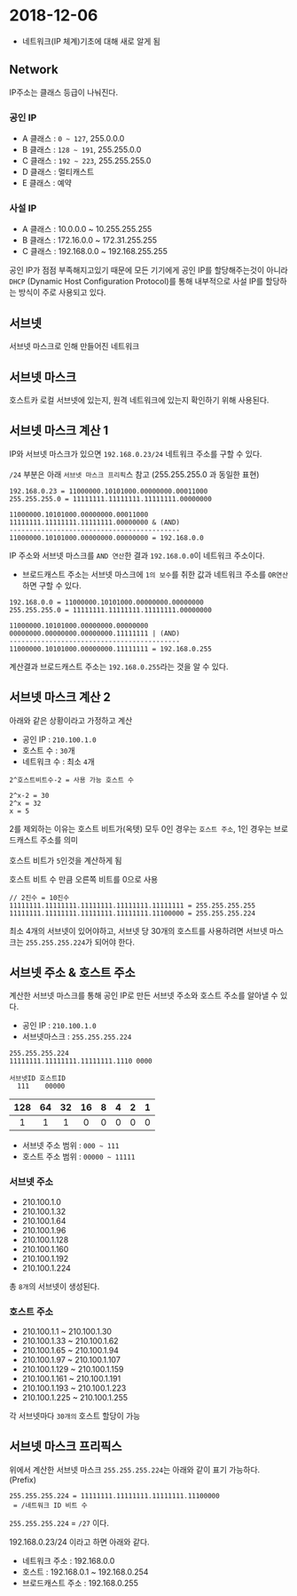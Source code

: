 # 2018-12-06

- 네트워크(IP 체계)기초에 대해 새로 알게 됨

## Network
IP주소는 클래스 등급이 나눠진다.

### 공인 IP
- A 클래스 : `0 ~ 127`, 255.0.0.0
- B 클래스 : `128 ~ 191`, 255.255.0.0
- C 클래스 : `192 ~ 223`, 255.255.255.0
- D 클래스 : 멀티캐스트
- E 클래스 : 예약

### 사설 IP
- A 클래스 : 10.0.0.0 ~ 10.255.255.255
- B 클래스 : 172.16.0.0 ~ 172.31.255.255
- C 클래스 : 192.168.0.0 ~ 192.168.255.255


공인 IP가 점점 부족해지고있기 때문에 모든 기기에게 공인 IP를 할당해주는것이 아니라 `DHCP` (Dynamic Host Configuration Protocol)를 통해 내부적으로 사설 IP를 할당하는 방식이 주로 사용되고 있다.

## 서브넷
서브넷 마스크로 인해 만들어진 네트워크

## 서브넷 마스크
호스트카 로컬 서브넷에 있는지, 원격 네트워크에 있는지 확인하기 위해 사용된다.

## 서브넷 마스크 계산 1
IP와 서브넷 마스크가 있으면 `192.168.0.23/24` 네트워크 주소를 구할 수 있다.
<br><br>
`/24` 부분은 아래 `서브넷 마스크 프리픽`스 참고 (255.255.255.0 과 동일한 표현)

```
192.168.0.23 = 11000000.10101000.00000000.00011000
255.255.255.0 = 11111111.11111111.11111111.00000000

11000000.10101000.00000000.00011000
11111111.11111111.11111111.00000000 & (AND)
-------------------------------------------
11000000.10101000.00000000.00000000 = 192.168.0.0
```
IP 주소와 서브넷 마스크를 `AND 연산`한 결과 `192.168.0.0`이 네트워크 주소이다.

- 브로드캐스트 주소는 서브넷 마스크에 `1의 보수`를 취한 값과 네트워크 주소를 `OR연산`하면 구할 수 있다.

```
192.168.0.0 = 11000000.10101000.00000000.00000000
255.255.255.0 = 11111111.11111111.11111111.00000000

11000000.10101000.00000000.00000000
00000000.00000000.00000000.11111111 | (AND)
-------------------------------------------
11000000.10101000.00000000.11111111 = 192.168.0.255
```

계산결과 브로드캐스트 주소는 `192.168.0.255`라는 것을 알 수 있다.

## 서브넷 마스크 계산 2

아래와 같은 상황이라고 가정하고 계산

- 공인 IP : `210.100.1.0`
- 호스트 수 : `30`개
- 네트워크 수 : 최소 `4`개

```
2^호스트비트수-2 = 사용 가능 호스트 수

2^x-2 = 30
2^x = 32
x = 5
```
2를 제외하는 이유는 호스트 비트가(옥텟) 모두 0인 경우는 `호스트 주소`, 1인 경우는 브로드캐스트 주소를 의미
<br><br>
호스트 비트가 `5`인것을 계산하게 됨

호스트 비트 수 만큼 오른쪽 비트를 0으로 사용
```
// 2진수 = 10진수
11111111.11111111.11111111.11111111.11111111 = 255.255.255.255
11111111.11111111.11111111.11111111.11100000 = 255.255.255.224
```

최소 4개의 서브넷이 있어야하고, 서브넷 당 30개의 호스트를 사용하려면 서브넷 마스크는 `255.255.255.224`가 되어야 한다.

## 서브넷 주소 & 호스트 주소

계산한 서브넷 마스크를 통해 공인 IP로 만든 서브넷 주소와 호스트 주소를 알아낼 수 있다.

- 공인 IP : `210.100.1.0`
- 서브넷마스크 : `255.255.255.224`

```
255.255.255.224
11111111.11111111.11111111.1110 0000

서브넷ID 호스트ID
  111    00000
```

| 128 | 64 | 32 | 16 | 8 | 4 | 2 | 1 |
|:---:|:---:|:---:|:---:|:---:|:---:|:---:|:---:|
| 1 | 1 | 1 | 0 | 0 | 0 | 0 | 0 |


- 서브넷 주소 범위 : `000 ~ 111`
- 호스트 주소 범위 : `00000 ~ 11111`

### 서브넷 주소
- 210.100.1.0
- 210.100.1.32
- 210.100.1.64
- 210.100.1.96
- 210.100.1.128
- 210.100.1.160
- 210.100.1.192
- 210.100.1.224

총 `8개`의 서브넷이 생성된다.

### 호스트 주소
- 210.100.1.1 ~ 210.100.1.30
- 210.100.1.33 ~ 210.100.1.62
- 210.100.1.65 ~ 210.100.1.94
- 210.100.1.97 ~ 210.100.1.107
- 210.100.1.129 ~ 210.100.1.159
- 210.100.1.161 ~ 210.100.1.191
- 210.100.1.193 ~ 210.100.1.223
- 210.100.1.225 ~ 210.100.1.255

각 서브넷마다 `30개의` 호스트 할당이 가능

## 서브넷 마스크 프리픽스

위에서 계산한 서브넷 마스크 `255.255.255.224`는 아래와 같이 표기 가능하다. (Prefix)

```
255.255.255.224 = 11111111.11111111.11111111.11100000
 = /네트워크 ID 비트 수
```

`255.255.255.224` = `/27` 이다.
<br>

192.168.0.23/24 이라고 하면 아래와 같다.

- 네트워크 주소 : 192.168.0.0
- 호스트 : 192.168.0.1 ~ 192.168.0.254
- 브로드캐스트 주소 : 192.168.0.255
